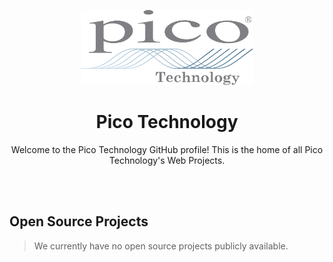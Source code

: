 <p align="center">
   <img src="../public/PicoTech_Colored.svg" alt="PicoTech Logo" height="120"/>
</p>

<h1 align="center">
   Pico Technology
</h1>

<p align="center">
   Welcome to the Pico Technology GitHub profile! This is the home of all Pico Technology's Web Projects.
</p>

<br />
<br />

## Open Source Projects

> We currently have no open source projects publicly available.
